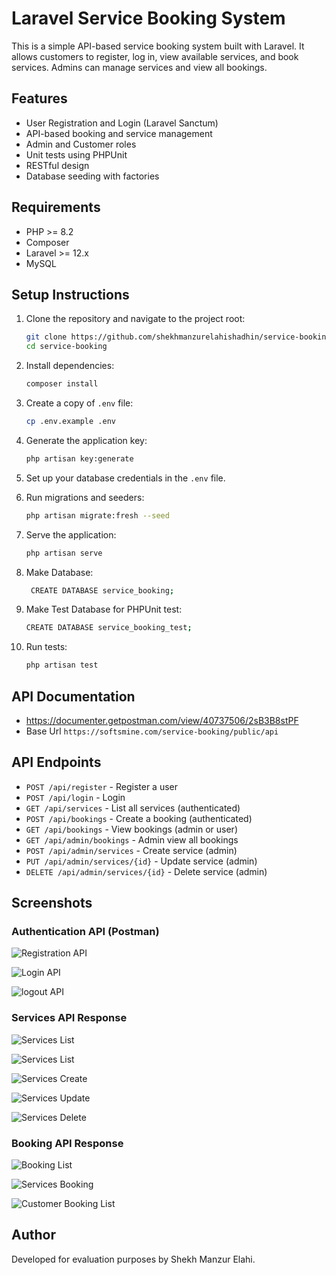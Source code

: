 
# Laravel Service Booking System

This is a simple API-based service booking system built with Laravel. It allows customers to register, log in, view available services, and book services. Admins can manage services and view all bookings.

## Features

- User Registration and Login (Laravel Sanctum)
- API-based booking and service management
- Admin and Customer roles
- Unit tests using PHPUnit
- RESTful design
- Database seeding with factories

## Requirements

- PHP >= 8.2
- Composer
- Laravel >= 12.x
- MySQL

## Setup Instructions

1. Clone the repository and navigate to the project root:
    ```bash
    git clone https://github.com/shekhmanzurelahishadhin/service-booking.git
    cd service-booking
    ```

2. Install dependencies:
    ```bash
    composer install
    ```

3. Create a copy of `.env` file:
    ```bash
    cp .env.example .env
    ```

4. Generate the application key:
    ```bash
    php artisan key:generate
    ```

5. Set up your database credentials in the `.env` file.

6. Run migrations and seeders:
    ```bash
    php artisan migrate:fresh --seed
    ```

7. Serve the application:
    ```bash
    php artisan serve
    ```
8. Make Database:
     ```bash
      CREATE DATABASE service_booking;
      ```
9. Make Test Database for PHPUnit test:
     ```bash
     CREATE DATABASE service_booking_test;
     ```
10. Run tests:
    ```bash
    php artisan test
    ```
## API Documentation
- https://documenter.getpostman.com/view/40737506/2sB3B8stPF
- Base Url `https://softsmine.com/service-booking/public/api`
## API Endpoints

- `POST /api/register` - Register a user
- `POST /api/login` - Login
- `GET /api/services` - List all services (authenticated)
- `POST /api/bookings` - Create a booking (authenticated)
- `GET /api/bookings` - View bookings (admin or user)
- `GET /api/admin/bookings` - Admin view all bookings
- `POST /api/admin/services` - Create service (admin)
- `PUT /api/admin/services/{id}` - Update service (admin)
- `DELETE /api/admin/services/{id}` - Delete service (admin)

## Screenshots

### Authentication API (Postman)
![Registration API](https://i.ibb.co/9HTXQ6dW/register.png)

![Login API](https://i.ibb.co/4RsgHNh4/login.png)

![logout API](https://i.ibb.co/bcRwB83/logout.png)



### Services API Response
![Services List](https://i.ibb.co/NntgGncd/service-list.png)

![Services List](https://i.ibb.co/NntgGncd/service-list.png)

![Services Create](https://i.ibb.co/R4CKjY6r/create-service.png)

![Services Update](https://i.ibb.co/CKJdhBKM/update-service.png)

![Services Delete](https://i.ibb.co/nq72mzy3/delete-service.png)




### Booking API Response
![Booking List](https://i.ibb.co/sJRBNLG8/booking-list.png)

![Services Booking](https://i.ibb.co/yFPr81GM/service-booking.png)

![Customer Booking List](https://i.ibb.co/svVvNyXZ/customer-booking-list.png)


## Author

Developed for evaluation purposes by Shekh Manzur Elahi.
